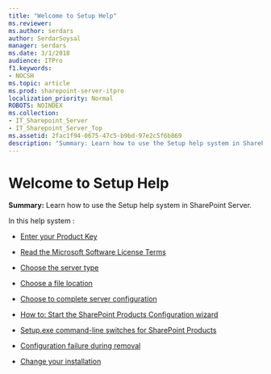 ```yaml
---
title: "Welcome to Setup Help"
ms.reviewer: 
ms.author: serdars
author: SerdarSoysal
manager: serdars
ms.date: 3/1/2018
audience: ITPro
f1.keywords:
- NOCSH
ms.topic: article
ms.prod: sharepoint-server-itpro
localization_priority: Normal
ROBOTS: NOINDEX
ms.collection:
- IT_Sharepoint_Server
- IT_Sharepoint_Server_Top
ms.assetid: 2fac1f94-0675-47c5-b9bd-97e2c5f6b869
description: "Summary: Learn how to use the Setup help system in SharePoint Server."
---
```


# Welcome to Setup Help

 **Summary:** Learn how to use the Setup help system in SharePoint Server. 
  
In this help system :
  
- [Enter your Product Key](enter-your-product-key.md)
    
- [Read the Microsoft Software License Terms](read-the-microsoft-software-license-terms.md)
    
- [Choose the server type](choose-the-server-type.md)
    
- [Choose a file location](choose-a-file-location.md)
    
- [Choose to complete server configuration](choose-to-complete-server-configuration.md)
    
- [How to: Start the SharePoint Products Configuration wizard](how-to-start-the-sharepoint-products-configuration-wizard.md)
    
- [Setup.exe command-line switches for SharePoint Products](setup-exe-command-line-switches-for-sharepoint-products.md)
    
- [Configuration failure during removal](configuration-failure-during-removal.md)
    
- [Change your installation](change-your-installation.md)
    

